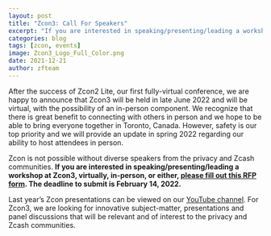 ```yaml
---
layout: post
title: "Zcon3: Call For Speakers"
excerpt: "If you are interested in speaking/presenting/leading a workshop at Zcon3, virtually, in-person, or either, please fill out the RFP form."
categories: blog
tags: [zcon, events]
image: Zcon3_Logo_Full_Color.png
date: 2021-12-21
author: zfteam
---
```



After the success of Zcon2 Lite, our first fully-virtual conference, we are happy to announce that Zcon3 will be held in late June 2022 and will be virtual, with the possibility of an in-person component. We recognize that there is great benefit to connecting with others in person and we hope to be able to bring everyone together in Toronto, Canada. However, safety is our top priority and we will provide an update in spring 2022 regarding our ability to host attendees in person. 

Zcon is not possible without diverse speakers from the privacy and Zcash communities. **If you are interested in speaking/presenting/leading a workshop at Zcon3, virtually, in-person, or either, [please fill out this RFP form](https://forms.gle/QsYRTW1aBnYMTbuC9). The deadline to submit is February 14, 2022.** 

Last year’s Zcon presentations can be viewed on our [YouTube channel](https://www.youtube.com/playlist?list=PL40dyJ0UYTLLa68H9ibpiSZqeevqKizg4). For Zcon3, we are looking for innovative subject-matter, presentations and panel discussions that will be relevant and of interest to the privacy and Zcash communities. 
